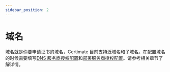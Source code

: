 ```yaml
---
sidebar_position: 2
---
```


# 域名

域名就是你要申请证书的域名，Certimate 目前支持泛域名和子域名。在配置域名的时候需要填写[DNS 服务商授权配置](/docs/concept/dsn_provider_access)和[部署服务商授权配置](/docs/concept/deploy_provider_access)。请参考相关章节了解详情。
